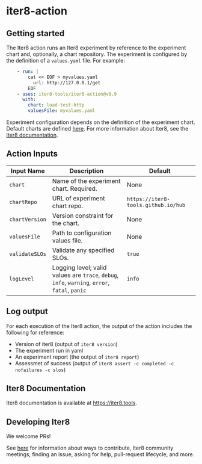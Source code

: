 # iter8-action

## Getting started

The Iter8 action runs an Iter8 experiment by reference to the experiment chart and, optionally, a chart repository. The experiment is configured by the definition of a `values.yaml` file. For example:

``` yaml
    - run: |
        cat << EOF > myvalues.yaml
          url: http://127.0.0.1/get
        EOF
    - uses: iter8-tools/iter8-action@v0.9
      with:
        chart: load-test-http
        valuesFile: myvalues.yaml
```

Experiment configuration depends on the definition of the experiment chart. Default charts are defined [here](https://github.com/iter8-tools/hub/tree/main/charts).
For more information about Iter8, see the [Iter8 documentation](https://iter8.tools/0.9).

## Action Inputs

| Input Name | Description | Default |
| ---------- | ----------- | ------- |
| `chart` | Name of the experiment chart. Required. | None |
| `chartRepo` | URL of experiment chart repo. | `https://iter8-tools.github.io/hub` |
| `chartVersion` | Version constraint for the chart. | None |
| `valuesFile` | Path to configuration values file. | None |
| `validateSLOs` | Validate any specified SLOs. | `true` |
| `logLevel` | Logging level; valid values are `trace`, `debug`, `info`, `warning`, `error`, `fatal`, `panic` | `info` |

## Log output

For each execution of the Iter8 action, the output of the action includes the following for reference:

- Version of iter8 (output of `iter8 version`)
- The experiment run in yaml
- An experiment report (the output of `iter8 report`)
- Assessmet of success (output of `iter8 assert -c completed -c nofailures -c slos`)

## Iter8 Documentation

Iter8 documentation is available at <https://iter8.tools>.

## Developing Iter8

We welcome PRs!

See [here](CONTRIBUTING.md) for information about ways to contribute, Iter8 community meetings, finding an issue, asking for help, pull-request lifecycle, and more.
